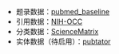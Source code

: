 * 题录数据：[pubmed_baseline](https://ftp.ncbi.nlm.nih.gov/pubmed/baseline/)
* 引用数据：[NIH-OCC](https://nih.figshare.com/collections/iCite_Database_Snapshots_NIH_Open_Citation_Collection_/4586573)
* 分类数据：[ScienceMatrix](https://science-metrix.com/classification/)
* 实体数据（待启用）：[pubtator](https://www.ncbi.nlm.nih.gov/research/pubtator/)